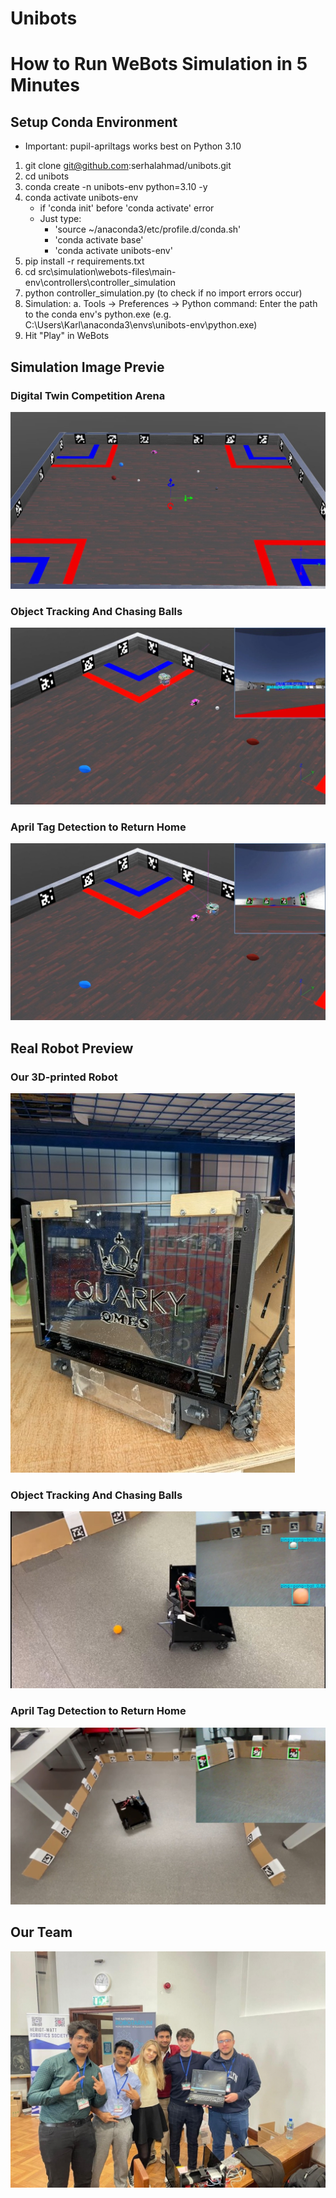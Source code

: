 # Unibots

# How to Run WeBots Simulation in 5 Minutes
## Setup Conda Environment
- Important: pupil-apriltags works best on Python 3.10
1) git clone git@github.com:serhalahmad/unibots.git
2) cd unibots
3) conda create -n unibots-env python=3.10 -y
4) conda activate unibots-env
    - if 'conda init' before 'conda activate' error
    - Just type:
        - 'source ~/anaconda3/etc/profile.d/conda.sh' 
        - 'conda activate base'
        - 'conda activate unibots-env'
5) pip install -r requirements.txt
6) cd src\simulation\webots-files\main-env\controllers\controller_simulation
7) python controller_simulation.py (to check if no import errors occur)
8) Simulation:
    a. Tools -> Preferences -> Python command: Enter the path to the conda env's python.exe (e.g. C:\Users\Karl\anaconda3\envs\unibots-env\python.exe)
9) Hit "Play" in WeBots

## Simulation Image Previe
### Digital Twin Competition Arena
![Simulation-Preview](data/simulation.jpg)
### Object Tracking And Chasing Balls
![Object-Tracking](data/simulation-object-tracking.jpg)
### April Tag Detection to Return Home
![April-Tag-Detection](data/simulation-april-tag-detection.jpg)

## Real Robot Preview
### Our 3D-printed Robot
![Robot-Image](data/real-robot-image.jpg)
### Object Tracking And Chasing Balls
![Object-Tracking](data/real-object-tracking.jpg)
### April Tag Detection to Return Home
![April-Tag-Detection](data/real-april-tag-detection.jpg)

## Our Team
![Team-Image](data/team-image.jpg)